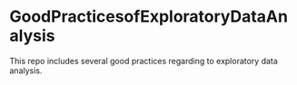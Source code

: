 # GoodPracticesofExploratoryDataAnalysis
This repo includes several good practices regarding to exploratory data analysis.
